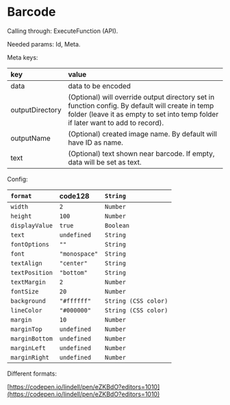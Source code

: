 # Barcode

Calling through: ExecuteFunction \(API\).

Needed params: Id, Meta.

Meta keys:

| key | value |
| :--- | :--- |
| data | data to be encoded |
| outputDirectory | \(Optional\) will override output directory set in function config. By default will create in temp folder \(leave it as empty to set into temp folder if later want to add to record\). |
| outputName | \(Optional\) created image name. By default will have ID as name. |
| text | \(Optional\) text shown near barcode. If empty, data will be set as text. |

Config:

| `format` | code128 | `String` |
| :--- | :--- | :--- |
| `width` | `2` | `Number` |
| `height` | `100` | `Number` |
| `displayValue` | `true` | `Boolean` |
| `text` | `undefined` | `String` |
| `fontOptions` | `""` | `String` |
| `font` | `"monospace"` | `String` |
| `textAlign` | `"center"` | `String` |
| `textPosition` | `"bottom"` | `String` |
| `textMargin` | `2` | `Number` |
| `fontSize` | `20` | `Number` |
| `background` | `"#ffffff"` | `String (CSS color)` |
| `lineColor` | `"#000000"` | `String (CSS color)` |
| `margin` | `10` | `Number` |
| `marginTop` | `undefined` | `Number` |
| `marginBottom` | `undefined` | `Number` |
| `marginLeft` | `undefined` | `Number` |
| `marginRight` | `undefined` | `Number` |

Different formats:

[https://codepen.io/lindell/pen/eZKBdO?editors=1010](https://codepen.io/lindell/pen/eZKBdO?editors=1010)

